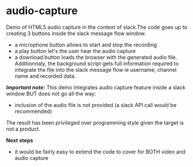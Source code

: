 # audio-capture
Demo of HTML5 audio capture in the context of slack.The code goes up to creating 3 buttons inside the slack message flow window.
- a microphone button allows to start and stop the recording
- a play button let's the user hear the audio capture
- a download button loads the browser with the generated audio file. Additionnaly, the background script gets full information required to integrate the file into the slack message flow ie username, channel name and recorded data.


***Important note:***
This demo integrates audio capture feature inside a slack window BUT does not go all the way:
- inclusion of the audio file is not provided (a slack API call would be recommended)

The result has been privileged over programming style given the target is not a product.

**Next steps**
- it would be fairly easy to extend the code to cover for BOTH video and audio capture


